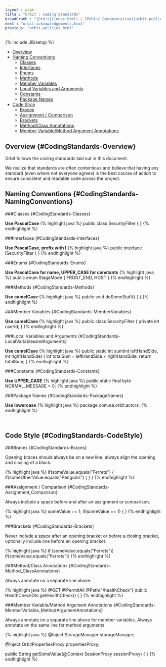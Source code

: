 ```yaml
---
layout : page
title : "Orbit : Coding Standards"
breadCrumb : "[Orbit](index.html) / [Public Documentation](orbit-public-documentation.html) / [Policies](orbit-policies.html)"
next : "orbit-acknowledgements.html"
previous: "orbit-policies.html"
---
```

{% include JB/setup %}



-  [Overview](#CodingStandards-Overview)
-  [Naming Conventions](#CodingStandards-NamingConventions)
    -  [Classes](#CodingStandards-Classes)
    -  [Interfaces](#CodingStandards-Interfaces)
    -  [Enums](#CodingStandards-Enums)
    -  [Methods](#CodingStandards-Methods)
    -  [Member Variables](#CodingStandards-MemberVariables)
    -  [Local Variables and Arguments](#CodingStandards-LocalVariablesandArguments)
    -  [Constants](#CodingStandards-Constants)
    -  [Package Names](#CodingStandards-PackageNames)
-  [Code Style](#CodingStandards-CodeStyle)
    -  [Braces](#CodingStandards-Braces)
    -  [Assignment / Comparison](#CodingStandards-Assignment_Comparison)
    -  [Brackets](#CodingStandards-Brackets)
    -  [Method/Class Annotations](#CodingStandards-Method_ClassAnnotations)
    -  [Member Variable/Method Argument Annotations](#CodingStandards-MemberVariable_MethodArgumentAnnotations)



Overview {#CodingStandards-Overview}
----------


Orbit follows the coding standards laid out in this document.


We realize that standards are often contentious and believe that having any standard (even where not everyone agrees) is the best course of action to ensure consistent and readable code across the project.


Naming Conventions {#CodingStandards-NamingConventions}
----------


###Classes {#CodingStandards-Classes}

**Use PascalCase** 
{% highlight java %}
public class SecurityFilter
{
}
{% endhighlight %}

###Interfaces {#CodingStandards-Interfaces}

**Use PascalCase, prefix with I** 
{% highlight java %}
public interface ISecurityFilter
{
}
{% endhighlight %}

###Enums {#CodingStandards-Enums}

**Use PascalCase for name, UPPER_CASE for constants** 
{% highlight java %}
public enum StageMode
{
    FRONT_END, 
    HOST
}
{% endhighlight %}

###Methods {#CodingStandards-Methods}

**Use camelCase** 
{% highlight java %}
public void doSomeStuff()
{
}
{% endhighlight %}

###Member Variables {#CodingStandards-MemberVariables}

**Use camelCase** 
{% highlight java %}
public class SecurityFilter
{
    private int userId;
}
{% endhighlight %}

###Local Variables and Arguments {#CodingStandards-LocalVariablesandArguments}

**Use camelCase** 
{% highlight java %}
public static int sum(int leftHandSide, int rightHandSide)
{
    int totalSum = leftHandSide + rightHandSide;
    return totalSum;
}
{% endhighlight %}

###Constants {#CodingStandards-Constants}

**Use UPPER_CASE** 
{% highlight java %}
public static final byte NORMAL_MESSAGE = 0;
{% endhighlight %}

###Package Names {#CodingStandards-PackageNames}

**Use lowercase** 
{% highlight java %}
package com.ea.orbit.actors;
{% endhighlight %}

 


Code Style {#CodingStandards-CodeStyle}
----------


###Braces {#CodingStandards-Braces}


Opening braces should always be on a new line, always align the opening and closing of a block.


{% highlight java %}
if(someValue.equals("Ferrets")
{
    if(someOtherValue.equals("Penguins")
    {
    }
}
{% endhighlight %}

###Assignment / Comparison {#CodingStandards-Assignment_Comparison}


Always include a space before and after an assignment or comparison.


{% highlight java %}
someValue += 1;
if(someValue == 1)
{
}
{% endhighlight %}

###Brackets {#CodingStandards-Brackets}


Never include a space after an opening bracket or before a closing bracket, optionally include one before an opening bracket.


{% highlight java %}
if (someValue.equals("Ferrets"))
if(someValue.equals("Ferrets"))
{% endhighlight %}

###Method/Class Annotations {#CodingStandards-Method_ClassAnnotations}


Always annotate on a separate line above.


{% highlight java %}
@GET 
@PermitAll 
@Path("/healthCheck")
public HealthCheckDto getHealthCheck()
{
}
{% endhighlight %}

###Member Variable/Method Argument Annotations {#CodingStandards-MemberVariable_MethodArgumentAnnotations}


Always annotate on a separate line above for member variables. Always annotate on the same line for method arguments.


{% highlight java %}
@Inject
StorageManager storageManager;
 
@Inject 
OrbitPropertiesProxy propertiesProxy;
 
public String getSomeValue(@Context SessionProxy sessionProxy)
{
}
{% endhighlight %}


